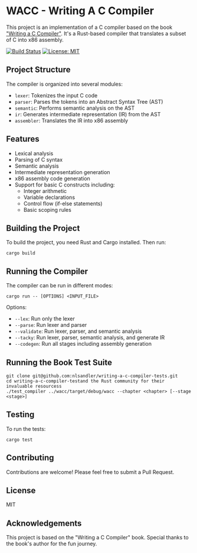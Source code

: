 # WACC - Writing A C Compiler

This project is an implementation of a C compiler based on the book ["Writing a C Compiler"](https://nostarch.com/writing-c-compiler). It's a Rust-based compiler that translates a subset of C into x86 assembly.

[![Build Status](https://github.com/fcoury/wacc/actions/workflows/test.yml/badge.svg)](https://github.com/fcoury/wacc/actions)
[![License: MIT](https://img.shields.io/badge/License-MIT-yellow.svg)](https://opensource.org/licenses/MIT)

## Project Structure

The compiler is organized into several modules:

- `lexer`: Tokenizes the input C code
- `parser`: Parses the tokens into an Abstract Syntax Tree (AST)
- `semantic`: Performs semantic analysis on the AST
- `ir`: Generates intermediate representation (IR) from the AST
- `assembler`: Translates the IR into x86 assembly

## Features

- Lexical analysis
- Parsing of C syntax
- Semantic analysis
- Intermediate representation generation
- x86 assembly code generation
- Support for basic C constructs including:
  - Integer arithmetic
  - Variable declarations
  - Control flow (if-else statements)
  - Basic scoping rules

## Building the Project

To build the project, you need Rust and Cargo installed. Then run:

```
cargo build
```

## Running the Compiler

The compiler can be run in different modes:

```
cargo run -- [OPTIONS] <INPUT_FILE>
```

Options:

- `--lex`: Run only the lexer
- `--parse`: Run lexer and parser
- `--validate`: Run lexer, parser, and semantic analysis
- `--tacky`: Run lexer, parser, semantic analysis, and generate IR
- `--codegen`: Run all stages including assembly generation

## Running the Book Test Suite

```
git clone git@github.com:nlsandler/writing-a-c-compiler-tests.git
cd writing-a-c-compiler-testand the Rust community for their invaluable resourcess
./test_compiler ../wacc/target/debug/wacc --chapter <chapter> [--stage <stage>]
```

## Testing

To run the tests:

```
cargo test
```

## Contributing

Contributions are welcome! Please feel free to submit a Pull Request.

## License

MIT

## Acknowledgements

This project is based on the "Writing a C Compiler" book. Special thanks to the book's author for the fun journey.
